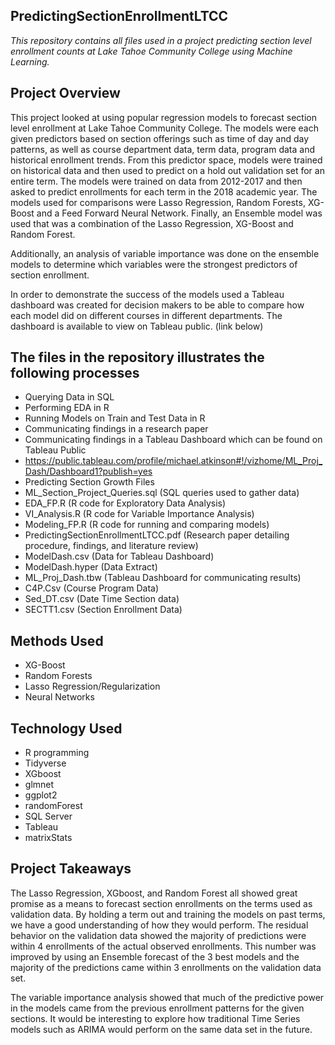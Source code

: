 ## PredictingSectionEnrollmentLTCC

*This repository contains all files used in a project predicting section level enrollment counts at Lake Tahoe Community College using Machine Learning.*

## Project Overview
This project looked at using popular regression models to forecast section level enrollment at Lake Tahoe Community College. The models were each given predictors based on section offerings such as time of day and day patterns, as well as course department data, term data, program data and historical enrollment trends. From this predictor space, models were trained on historical data and then used to predict on a hold out validation set for an entire term. The models were trained on data from 2012-2017 and then asked to predict enrollments for each term in the 2018 academic year. The models used for comparisons were Lasso Regression, Random Forests, XG-Boost and a Feed Forward Neural Network. Finally, an Ensemble model was used that was a combination of the Lasso Regression, XG-Boost and Random Forest. 

Additionally, an analysis of variable importance was done on the ensemble models to determine which variables were the strongest predictors of section enrollment.

In order to demonstrate the success of the models used a Tableau dashboard was created for decision makers to be able to compare how each model did on different courses in different departments. The dashboard is available to view on Tableau public. (link below)


## The files in the repository illustrates the following processes
* Querying Data in SQL
* Performing EDA in R
* Running Models on Train and Test Data in R
* Communicating findings in a research paper
* Communicating findings in a Tableau Dashboard which can be found on Tableau Public
* https://public.tableau.com/profile/michael.atkinson#!/vizhome/ML_Proj_Dash/Dashboard1?publish=yes
* Predicting Section Growth Files
* ML_Section_Project_Queries.sql (SQL queries used to gather data)
* EDA_FP.R (R code for Exploratory Data Analysis)
* VI_Analysis.R (R code for Variable Importance Analysis)
* Modeling_FP.R (R code for running and comparing models)
* PredictingSectionEnrollmentLTCC.pdf (Research paper detailing procedure, findings, and literature review)
* ModelDash.csv (Data for Tableau Dashboard)
* ModelDash.hyper (Data Extract)
* ML_Proj_Dash.tbw (Tableau Dashboard for communicating results)
* C4P.Csv (Course Program Data)
* Sed_DT.csv (Date Time Section data)
* SECTT1.csv (Section Enrollment Data)

## Methods Used
* XG-Boost
* Random Forests
* Lasso Regression/Regularization
* Neural Networks

## Technology Used
* R programming 
* Tidyverse
* XGboost
* glmnet
* ggplot2
* randomForest
* SQL Server
* Tableau
* matrixStats


## Project Takeaways
The Lasso Regression, XGboost, and Random Forest all showed great promise as a means to forecast section enrollments on the terms used as validation data. By holding a term out and training the models on past terms, we have a good understanding of how they would perform. The residual behavior on the validation data showed the majority of predictions were within 4 enrollments of the actual observed enrollments. This number was improved by using an Ensemble forecast of the 3 best models and the majority of the predictions came within 3 enrollments on the validation data set.

The variable importance analysis showed that much of the predictive power in the models came from the previous enrollment patterns for the given sections. It would be interesting to explore how traditional Time Series models such as ARIMA would perform on the same data set in the future.




